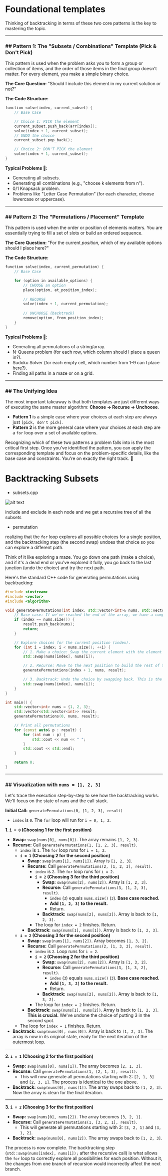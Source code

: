 # Foundational templates

Thinking of backtracking in terms of these two core patterns is the key to mastering the topic.

-----

### \#\# Pattern 1: The "Subsets / Combinations" Template (Pick & Don't Pick)

This pattern is used when the problem asks you to form a group or collection of items, and the order of those items in the final group doesn't matter. For every element, you make a simple binary choice.

**The Core Question:** "Should I include this element in my current solution or not?"

**The Code Structure:**

```cpp
function solve(index, current_subset) {
    // Base Case

    // Choice 1: PICK the element
    current_subset.push_back(arr[index]);
    solve(index + 1, current_subset);
    // UNDO the choice
    current_subset.pop_back();

    // Choice 2: DON'T PICK the element
    solve(index + 1, current_subset);
}
```

**Typical Problems 🧩:**

  * Generating all subsets.
  * Generating all combinations (e.g., "choose k elements from n").
  * 0/1 Knapsack problem.
  * Problems like "Letter Case Permutation" (for each character, choose lowercase or uppercase).

-----

### \#\# Pattern 2: The "Permutations / Placement" Template

This pattern is used when the order or position of elements matters. You are essentially trying to fill a set of slots or build an ordered sequence.

**The Core Question:** "For the current *position*, which of my available options should I place here?"

**The Code Structure:**

```cpp
function solve(index, current_permutation) {
    // Base Case

    for (option in available_options) {
        // CHOOSE an option
        place(option, at_position_index);
        
        // RECURSE
        solve(index + 1, current_permutation);
        
        // UNCHOOSE (backtrack)
        remove(option, from_position_index);
    }
}
```

**Typical Problems 👑:**

  * Generating all permutations of a string/array.
  * N-Queens problem (for each row, which column should I place a queen in?).
  * Sudoku Solver (for each empty cell, which number from 1-9 can I place here?).
  * Finding all paths in a maze or on a grid.

-----

### \#\# The Unifying Idea

The most important takeaway is that both templates are just different ways of executing the same master algorithm: **Choose -\> Recurse -\> Unchoose**.

  * **Pattern 1** is a simple case where your choices at each step are always just `[pick, don't pick]`.
  * **Pattern 2** is the more general case where your choices at each step are a `for` loop over a set of available options.

Recognizing which of these two patterns a problem falls into is the most critical first step. Once you've identified the pattern, you can apply the corresponding template and focus on the problem-specific details, like the base case and constraints. You're on exactly the right track. 🧠




# Backtracking Subsets
- subsets.cpp

![alt text](public\image.png)

include and exclude in each node and we get a recursive tree of all the subsets




- permutation

 realizing that the `for` loop explores all possible choices for a single position, and the backtracking step (the second swap) undoes that choice so you can explore a different path.

Think of it like exploring a maze. You go down one path (make a choice), and if it's a dead end or you've explored it fully, you go back to the last junction (undo the choice) and try the next path.

Here's the standard C++ code for generating permutations using backtracking:

```cpp
#include <iostream>
#include <vector>
#include <algorithm>

void generatePermutations(int index, std::vector<int>& nums, std::vector<std::vector<int>>& result) {
    // Base case: If we've reached the end of the array, we have a complete permutation.
    if (index == nums.size()) {
        result.push_back(nums);
        return;
    }

    // Explore choices for the current position (index).
    for (int i = index; i < nums.size(); ++i) {
        // 1. Make a choice: Swap the current element with the element at the 'index' position.
        std::swap(nums[index], nums[i]);

        // 2. Recurse: Move to the next position to build the rest of the permutation.
        generatePermutations(index + 1, nums, result);

        // 3. Backtrack: Undo the choice by swapping back. This is the crucial part.
        std::swap(nums[index], nums[i]);
    }
}

int main() {
    std::vector<int> nums = {1, 2, 3};
    std::vector<std::vector<int>> result;
    generatePermutations(0, nums, result);

    // Print all permutations
    for (const auto& p : result) {
        for (int num : p) {
            std::cout << num << " ";
        }
        std::cout << std::endl;
    }

    return 0;
}
```

-----

### \#\# Visualization with `nums = [1, 2, 3]`

Let's trace the execution step-by-step to see how the backtracking works. We'll focus on the state of `nums` and the call stack.

**Initial Call:** `generatePermutations(0, [1, 2, 3], result)`

  * `index` is `0`. The `for` loop will run for `i = 0, 1, 2`.

**1. `i = 0` (Choosing 1 for the first position)**

  * **Swap:** `swap(nums[0], nums[0])`. The array remains `[1, 2, 3]`.
  * **Recurse:** Call `generatePermutations(1, [1, 2, 3], result)`.
      * `index` is `1`. The `for` loop runs for `i = 1, 2`.
      * **`i = 1` (Choosing 2 for the second position)**
          * **Swap:** `swap(nums[1], nums[1])`. Array is `[1, 2, 3]`.
          * **Recurse:** Call `generatePermutations(2, [1, 2, 3], result)`.
              * `index` is `2`. The `for` loop runs for `i = 2`.
              * **`i = 2` (Choosing 3 for the third position)**
                  * **Swap:** `swap(nums[2], nums[2])`. Array is `[1, 2, 3]`.
                  * **Recurse:** Call `generatePermutations(3, [1, 2, 3], result)`.
                      * `index` (`3`) equals `nums.size()` (`3`). **Base case reached.**
                      * **Add `[1, 2, 3]` to the result.**
                      * Return.
                  * **Backtrack:** `swap(nums[2], nums[2])`. Array is back to `[1, 2, 3]`.
              * The loop for `index = 2` finishes. Return.
          * **Backtrack:** `swap(nums[1], nums[1])`. Array is back to `[1, 2, 3]`.
      * **`i = 2` (Choosing 3 for the second position)**
          * **Swap:** `swap(nums[1], nums[2])`. Array becomes `[1, 3, 2]`.
          * **Recurse:** Call `generatePermutations(2, [1, 3, 2], result)`.
              * `index` is `2`. Loop runs for `i = 2`.
              * **`i = 2` (Choosing 2 for the third position)**
                  * **Swap:** `swap(nums[2], nums[2])`. Array is `[1, 3, 2]`.
                  * **Recurse:** Call `generatePermutations(3, [1, 3, 2], result)`.
                      * `index` (`3`) equals `nums.size()` (`3`). **Base case reached.**
                      * **Add `[1, 3, 2]` to the result.**
                      * Return.
                  * **Backtrack:** `swap(nums[2], nums[2])`. Array is back to `[1, 3, 2]`.
              * The loop for `index = 2` finishes. Return.
          * **Backtrack:** `swap(nums[1], nums[2])`. Array is back to `[1, 2, 3]`. **This is crucial.** We've undone the choice of putting 3 in the second spot.
      * The loop for `index = 1` finishes. Return.
  * **Backtrack:** `swap(nums[0], nums[0])`. Array is back to `[1, 2, 3]`. The array is now in its original state, ready for the next iteration of the outermost loop.

-----

**2. `i = 1` (Choosing 2 for the first position)**

  * **Swap:** `swap(nums[0], nums[1])`. The array becomes `[2, 1, 3]`.
  * **Recurse:** Call `generatePermutations(1, [2, 1, 3], result)`.
      * This will now generate all permutations starting with 2: `[2, 1, 3]` and `[2, 3, 1]`. The process is identical to the one above.
  * **Backtrack:** `swap(nums[0], nums[1])`. The array swaps back to `[1, 2, 3]`. Now the array is clean for the final iteration.

-----

**3. `i = 2` (Choosing 3 for the first position)**

  * **Swap:** `swap(nums[0], nums[2])`. The array becomes `[3, 2, 1]`.
  * **Recurse:** Call `generatePermutations(1, [3, 2, 1], result)`.
      * This will generate all permutations starting with 3: `[3, 2, 1]` and `[3, 1, 2]`.
  * **Backtrack:** `swap(nums[0], nums[2])`. The array swaps back to `[1, 2, 3]`.

The process is now complete. The backtracking step (`std::swap(nums[index], nums[i]);` after the recursive call) is what allows the `for` loop to correctly explore all possibilities for each position. Without it, the changes from one branch of recursion would incorrectly affect the next branch.